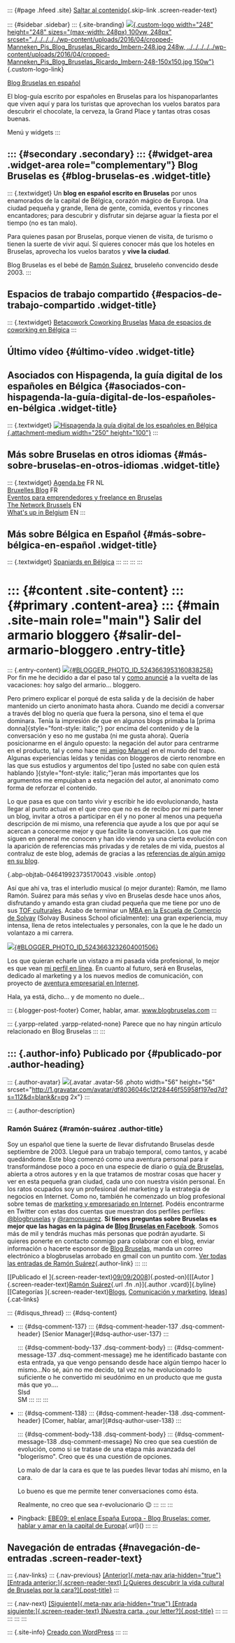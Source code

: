 ::: {#page .hfeed .site}
[Saltar al
contenido](../../../../../index.html?p=142#content){.skip-link
.screen-reader-text}

::: {#sidebar .sidebar}
::: {.site-branding}
[![](../../../../../wp-content/uploads/2016/04/cropped-Manneken_Pis_Blog_Bruselas_Ricardo_Imbern-248.jpg){.custom-logo
width="248" height="248" sizes="(max-width: 248px) 100vw, 248px"
srcset="../../../../../wp-content/uploads/2016/04/cropped-Manneken_Pis_Blog_Bruselas_Ricardo_Imbern-248.jpg 248w, ../../../../../wp-content/uploads/2016/04/cropped-Manneken_Pis_Blog_Bruselas_Ricardo_Imbern-248-150x150.jpg 150w"}](../../../../../index.html){.custom-logo-link}

[Blog Bruselas en español](../../../../../index.html)

El blog-guía escrito por españoles en Bruselas para los hispanoparlantes
que viven aquí y para los turistas que aprovechan los vuelos baratos
para descubrir el chocolate, la cerveza, la Grand Place y tantas otras
cosas buenas.

Menú y widgets
:::

::: {#secondary .secondary}
::: {#widget-area .widget-area role="complementary"}
Blog Bruselas es {#blog-bruselas-es .widget-title}
----------------

::: {.textwidget}
Un **blog en español escrito en Bruselas** por unos enamorados de la
capital de Bélgica, corazón mágico de Europa. Una ciudad pequeña y
grande, llena de gente, comida, eventos y rincones encantadores; para
descubrir y disfrutar sin dejarse aguar la fiesta por el tiempo (no es
tan malo).

Para quienes pasan por Bruselas, porque vienen de visita, de turismo o
tienen la suerte de vivir aquí. Sí quieres conocer más que los hoteles
en Bruselas, aprovecha los vuelos baratos y **vive la ciudad**.

Blog Bruselas es el bebé de [Ramón Suárez](http://www.ramonsuarez.com),
bruseleño convencido desde 2003.
:::

Espacios de trabajo compartido {#espacios-de-trabajo-compartido .widget-title}
------------------------------

::: {.textwidget}
[Betacowork Coworking Bruselas](http://www.betacowork.com) [Mapa de
espacios de coworking en Bélgica](http://coworkingbelgium.com)
:::

Último vídeo {#último-vídeo .widget-title}
------------

Asociados con Hispagenda, la guía digital de los españoles en Bélgica {#asociados-con-hispagenda-la-guía-digital-de-los-españoles-en-bélgica .widget-title}
---------------------------------------------------------------------

::: {.textwidget}
[![Hispagenda,la guía digital de los españoles en
Bélgica](../../../../../wp-content/uploads/2010/04/Hispagenda-250px.gif "Hispagenda, la guía digital de los españoles en Bélgica"){.attachment-medium
width="250" height="100"}](http://www.hispagenda.com)
:::

Más sobre Bruselas en otros idiomas {#más-sobre-bruselas-en-otros-idiomas .widget-title}
-----------------------------------

::: {.textwidget}
[Agenda.be](http://www.agenda.be) FR NL\
[Bruxelles Blog](http://www.bxlblog.be/) FR\
[Eventos para emprendedores y freelance en
Bruselas](http://www.betacowork.com/events/)\
[The Network
Brussels](http://groups.yahoo.com/group/TheNetworkBrussels/) EN\
[What\'s up in Belgium](http://www.whatsupin.be/) EN
:::

Más sobre Bélgica en Español {#más-sobre-bélgica-en-español .widget-title}
----------------------------

::: {.textwidget}
[Spaniards en Bélgica](http://www.spaniards.es/paises/belgica)
:::
:::
:::
:::

::: {#content .site-content}
::: {#primary .content-area}
::: {#main .site-main role="main"}
Salir del armario bloggero {#salir-del-armario-bloggero .entry-title}
==========================

::: {.entry-content}
[![](http://1.bp.blogspot.com/_m9ESRqvSnjc/SMU8lVGsHHI/AAAAAAAABRg/uskT71rDjiY/s200/berlin.jpg){#BLOGGER_PHOTO_ID_5243663953160838258}](http://1.bp.blogspot.com/_m9ESRqvSnjc/SMU8lVGsHHI/AAAAAAAABRg/uskT71rDjiY/s1600-h/berlin.jpg)\
Por fin me he decidido a dar el paso tal y [como
anuncié](http://comerhablaramar.blogspot.com/2008/08/de-vuela-la-nube.html)
a la vuelta de las vacaciones: hoy salgo del armario... bloggero.

Pero primero explicar el porqué de esta salida y de la decisión de haber
mantenido un cierto anonimato hasta ahora. Cuando me decidí a conversar
a través del blog no quería que fuera la persona, sino el tema el que
dominara. Tenía la impresión de que en algunos blogs primaba la [prima
donna]{style="font-style: italic;"} por encima del contenido y de la
conversación y eso no me gustaba (ni me gusta ahora). Quería
posicionarme en el ángulo opuesto: la negación del autor para centrarme
en el producto, tal y como hace [mi amigo
Manuel](http://www.garciamadrid.com/) en el mundo del trapo. Algunas
experiencias leídas y tenidas con bloggeros de cierto renombre en las
que sus estudios y argumentos del tipo [usted no sabe con quíen está
hablando ]{style="font-style: italic;"}eran más importantes que los
argumentos me empujaban a esta negación del autor, al anonimato como
forma de reforzar el contenido.

Lo que pasa es que con tanto vivir y escribir he ido evolucionando,
hasta llegar al punto actual en el que creo que no es de recibo por mi
parte tener un blog, invitar a otros a participar en él y no poner al
menos una pequeña descripción de mi mismo, una referencia que ayude a
los que por aquí se acercan a conocerme mejor y que facilite la
conversación. Los que me siguen en general me conocen y han ido viendo
ya una cierta evolución con la aparición de referencias más privadas y
de retales de mi vida, puestos al contraluz de este blog, además de
gracias a las [referencias de algún amigo en su
blog](http://estrella.lamatriz.org/europa-en-el-medallero-olimpico).

[](http://www.youtube.com/v/HruNSmW7m68&hl=en&fs=1 "Click here to block this object with Adblock Plus"){.abp-objtab-046419923735170043
.visible .ontop}

Así que ahí va, tras el interludio musical (o mejor durante): Ramón, me
llamo Ramón. Suárez para más señas y vivo en Bruselas desde hace unos
años, disfrutando y amando esta gran ciudad pequeña que me tiene por uno
de sus [TOF culturales](http://www.brusselstofpeople.eu/user/suarez).
Acabo de terminar un [MBA en la Escuela de Comercio de
Solvay](http://www.solvay.edu/EN/Programmes/mba/) (Solvay Business
School oficialmente): una gran experiencia, muy intensa, llena de retos
intelectuales y personales, con la que le he dado un volantazo a mi
carrera.

[![](http://4.bp.blogspot.com/_m9ESRqvSnjc/SMU77Y0jVOI/AAAAAAAABRY/JT4Wif2ctZw/s400/graduacion.jpg){#BLOGGER_PHOTO_ID_5243663232604001506}](http://picasaweb.google.es/Ordre.Manneken.Pis/SolvayBusinessSchool)

Los que quieran echarle un vistazo a mi pasada vida profesional, lo
mejor es que vean [mi perfil en
línea](http://www.linkedin.com/in/ramonsuarez). En cuanto al futuro,
será en Bruselas, dedicado al marketing y a los nuevos medios de
comunicación, con proyecto de [aventura empresarial en
Internet](http://comerhablaramar.blogspot.com/2008/05/presentacin-en-think-tomorrow.html).

Hala, ya está, dicho... y de momento no duele...

::: {.blogger-post-footer}
Comer, hablar, amar. www.blogbruselas.com
:::

::: {.yarpp-related .yarpp-related-none}
Parece que no hay ningún artículo relacionado en Blog Bruselas
:::
:::

::: {.author-info}
Publicado por {#publicado-por .author-heading}
-------------

::: {.author-avatar}
![](http://1.gravatar.com/avatar/df8036046c12f28446f55958f197ed7d?s=56&d=blank&r=pg){.avatar
.avatar-56 .photo width="56" height="56"
srcset="http://1.gravatar.com/avatar/df8036046c12f28446f55958f197ed7d?s=112&d=blank&r=pg 2x"}
:::

::: {.author-description}
### Ramón Suárez {#ramón-suárez .author-title}

Soy un español que tiene la suerte de llevar disfrutando Bruselas desde
septiembre de 2003. Llegué para un trabajo temporal, como tantos, y
acabé quedándome. Este blog comenzó como una aventura personal para ir
transformándose poco a poco en una especie de diario o [guía de
Bruselas](../../../../../index.html), abierta a otros autores y en la
que tratamos de mostrar cosas que hacer y ver en esta pequeña gran
ciudad, cada uno con nuestra visión personal. En los ratos ocupados soy
un profesional del marketing y la estrategia de negocios en Internet.
Como no, también he comenzado un blog profesional sobre temas de
[marketing y empresariado en Internet](http://ramonsuarez.com). Podéis
encontrarme en Twitter con estas dos cuentas que muestran dos perfiles
perfiles: [\@blogbruselas](http://twitter.com/blogbruselas) y
[\@ramonsuarez](http://twitter.com/ramonsuarez). **Sí tienes preguntas
sobre Bruselas es mejor que las hagas en la página de [Blog Bruselas en
Facebook](http://www.facebook.com/blogbruselas)**. Somos más de mil y
tendrás muchas más personas que podrán ayudarte. Si quieres ponerte en
contacto conmigo para colaborar con el blog, enviar información o
hacerte esponsor de [Blog Bruselas](../../../../../index.html), manda un
correo electrónico a blogbruselas arrobado en gmail con un puntito com.
[Ver todas las entradas de Ramón
Suárez](../../../../2010/04/30/index.html?author=2){.author-link}
:::
:::

[[Publicado el
]{.screen-reader-text}[09/09/2008](../../../../../index.html?p=142)]{.posted-on}[[[Autor
]{.screen-reader-text}[Ramón
Suárez](../../../../2010/04/30/index.html?author=2){.url .fn
.n}]{.author .vcard}]{.byline}[[Categorías
]{.screen-reader-text}[Blogs](../../../../category/blogs/index.html),
[Comunicación y
marketing](../../../../category/comunicacion-y-marketing/index.html),
[Ideas](../../../../category/ideas/index.html)]{.cat-links}

::: {#disqus_thread}
::: {#dsq-content}
-   ::: {#dsq-comment-137}
    ::: {#dsq-comment-header-137 .dsq-comment-header}
    [Senior Manager]{#dsq-author-user-137}
    :::

    ::: {#dsq-comment-body-137 .dsq-comment-body}
    ::: {#dsq-comment-message-137 .dsq-comment-message}
    me he identificado bastante con esta entrada, ya que vengo pensando
    desde hace algún tiempo hacer lo mismo...No sé, aún no me decido,
    tal vez no he evolucionado lo suficiente o he convertido mi
    seudónimo en un producto que me gusta más que yo....\
    Slsd\
    SM
    :::
    :::
    :::

-   ::: {#dsq-comment-138}
    ::: {#dsq-comment-header-138 .dsq-comment-header}
    [Comer, hablar, amar]{#dsq-author-user-138}
    :::

    ::: {#dsq-comment-body-138 .dsq-comment-body}
    ::: {#dsq-comment-message-138 .dsq-comment-message}
    No creo que sea cuestión de evolución, como si se tratase de una
    etapa más avanzada del "blogerismo". Creo que és una cuestión de
    opciones.

    Lo malo de dar la cara es que te las puedes llevar todas ahí mismo,
    en la cara.

    Lo bueno es que me permite tener conversaciones como ésta.

    Realmente, no creo que sea r-evolucionario 😉
    :::
    :::
    :::

-   Pingback: [EBE09: el enlace España Europa - Blog Bruselas: comer,
    hablar y amar en la capital de
    Europa](http://www.blogbruselas.com/2009/10/ebe09-el-enlace-espana-europa.html){.url}()
:::
:::

Navegación de entradas {#navegación-de-entradas .screen-reader-text}
----------------------

::: {.nav-links}
::: {.nav-previous}
[[Anterior]{.meta-nav aria-hidden="true"} [Entrada
anterior:]{.screen-reader-text} [¿Quieres descubrir la vida cultural de
Bruselas por la cara?]{.post-title}](../../../../../index.html?p=141)
:::

::: {.nav-next}
[[Siguiente]{.meta-nav aria-hidden="true"} [Entrada
siguiente:]{.screen-reader-text} [Nuestra carta, ¿our
letter?]{.post-title}](../../../../../index.html?p=143)
:::
:::
:::
:::
:::

::: {.site-info}
[Creado con WordPress](https://es.wordpress.org/)
:::
:::

